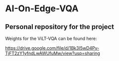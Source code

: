 # AI-On-Edge-VQA

Personal repository for the project
---

Weights for the ViLT-VQA can be found here:

https://drive.google.com/file/d/1Bk3I5wD4Pv-TjFT2zY1yfndLwAWUfuMw/view?usp=sharing
